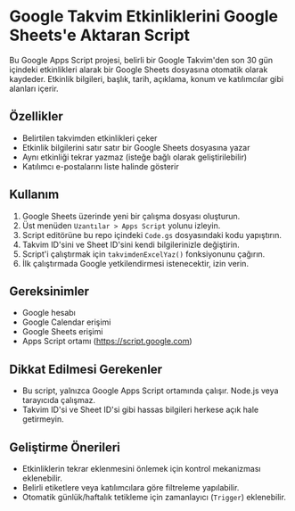 # Google Takvim Etkinliklerini Google Sheets'e Aktaran Script

Bu Google Apps Script projesi, belirli bir Google Takvim'den son 30 gün içindeki etkinlikleri alarak bir Google Sheets dosyasına otomatik olarak kaydeder. Etkinlik bilgileri, başlık, tarih, açıklama, konum ve katılımcılar gibi alanları içerir.

## Özellikler

- Belirtilen takvimden etkinlikleri çeker
- Etkinlik bilgilerini satır satır bir Google Sheets dosyasına yazar
- Aynı etkinliği tekrar yazmaz (isteğe bağlı olarak geliştirilebilir)
- Katılımcı e-postalarını liste halinde gösterir

## Kullanım

1. Google Sheets üzerinde yeni bir çalışma dosyası oluşturun.
2. Üst menüden `Uzantılar > Apps Script` yolunu izleyin.
3. Script editörüne bu repo içindeki `Code.gs` dosyasındaki kodu yapıştırın.
4. Takvim ID'sini ve Sheet ID'sini kendi bilgilerinizle değiştirin.
5. Script'i çalıştırmak için `takvimdenExcelYaz()` fonksiyonunu çağırın.
6. İlk çalıştırmada Google yetkilendirmesi istenecektir, izin verin.

## Gereksinimler

- Google hesabı
- Google Calendar erişimi
- Google Sheets erişimi
- Apps Script ortamı (https://script.google.com)

## Dikkat Edilmesi Gerekenler

- Bu script, yalnızca Google Apps Script ortamında çalışır. Node.js veya tarayıcıda çalışmaz.
- Takvim ID'si ve Sheet ID'si gibi hassas bilgileri herkese açık hale getirmeyin.

## Geliştirme Önerileri

- Etkinliklerin tekrar eklenmesini önlemek için kontrol mekanizması eklenebilir.
- Belirli etiketlere veya katılımcılara göre filtreleme yapılabilir.
- Otomatik günlük/haftalık tetikleme için zamanlayıcı (`Trigger`) eklenebilir.

